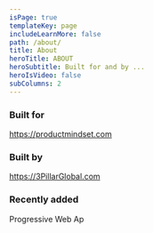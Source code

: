 ```yaml
---
isPage: true
templateKey: page
includeLearnMore: false
path: /about/
title: About
heroTitle: ABOUT
heroSubtitle: Built for and by ...
heroIsVideo: false
subColumns: 2
---
```

### Built for

https://productmindset.com

### Built by

https://3PillarGlobal.com

### Recently added

Progressive Web Ap
